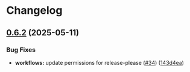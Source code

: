# Changelog

## [0.6.2](https://github.com/tarmac-project/hord/compare/github.com/tarmac-project/hord/drivers/mock-v0.6.1...github.com/tarmac-project/hord/drivers/mock-v0.6.2) (2025-05-11)


### Bug Fixes

* **workflows:** update permissions for release-please ([#34](https://github.com/tarmac-project/hord/issues/34)) ([143d4ea](https://github.com/tarmac-project/hord/commit/143d4ea0d4a9db451fb92cdd2ff16e7fba8dfc6f))
